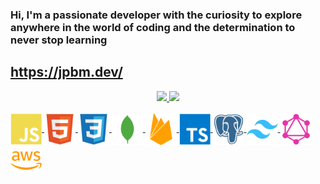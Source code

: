 ### Hi, I'm a passionate developer with the curiosity to explore anywhere in the world of coding and the determination to never stop learning

<!--
**JPBM135/JPBM135** is a ✨ _special_ ✨ repository because its `README.md` (this file) appears on your GitHub profile.

Here are some ideas to get you started:

init
    spaces
    two tabs
end

- 🔭 I’m currently working on ...
- 🌱 I’m currently learning ...
- 👯 I’m looking to collaborate on ...
- 🤔 I’m looking for help with ...
- 💬 Ask me about ...
- 📫 How to reach me: ...
- 😄 Pronouns: ...
- ⚡ Fun fact: ...
-->
## https://jpbm.dev/

<div align="center">
  <a href="https://github.com/JPBM135">
  <img height="150em" src="https://github-readme-stats.vercel.app/api?username=JPBM135&show_icons=true&theme=dracula&include_all_commits=true&count_private=true"/>
  <img height="150em" src="https://github-readme-stats.vercel.app/api/top-langs/?username=JPBM135&layout=compact&langs_count=7&theme=dracula"/>
</div>
  
<div style="display: inline_block"><br>
  <img align="center"  height="auto" width="50" src="https://raw.githubusercontent.com/devicons/devicon/master/icons/javascript/javascript-plain.svg">
  <img align="center"  height="auto" width="50" src="https://raw.githubusercontent.com/devicons/devicon/master/icons/html5/html5-original.svg">
  <img align="center"  height="auto" width="50" src="https://raw.githubusercontent.com/devicons/devicon/master/icons/css3/css3-original.svg">
  <img align="center"  height="auto" width="50" src="https://raw.githubusercontent.com/devicons/devicon/master/icons/mongodb/mongodb-plain.svg">
  <img align="center"  height="auto" width="50" src="https://raw.githubusercontent.com/devicons/devicon/master/icons/firebase/firebase-plain.svg">
  <img align="center"  height="auto" width="50" src="https://raw.githubusercontent.com/devicons/devicon/master/icons/typescript/typescript-plain.svg">
  <img align="center"  height="auto" width="50" src="https://raw.githubusercontent.com/devicons/devicon/master/icons/postgresql/postgresql-plain.svg">
  <img align="center"  height="auto" width="50" src="https://raw.githubusercontent.com/devicons/devicon/master/icons/tailwindcss/tailwindcss-plain.svg">
  <img align="center"  height="auto" width="50" src="https://raw.githubusercontent.com/devicons/devicon/master/icons/graphql/graphql-plain.svg">
  <img align="center"  height="auto" width="50" src="https://raw.githubusercontent.com/devicons/devicon/master/icons/amazonwebservices/amazonwebservices-plain-wordmark.svg">
</div>
